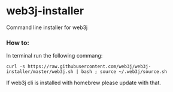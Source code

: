 # web3j-installer
Command line installer for web3j

### How to:
In terminal run the following commang:

`curl -s https://raw.githubusercontent.com/web3j/web3j-installer/master/web3j.sh | bash ; source ~/.web3j/source.sh `

If web3j cli is installed with homebrew please update with that.
